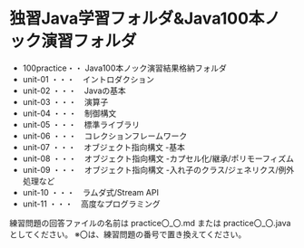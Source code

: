 # 独習Java学習フォルダ&Java100本ノック演習フォルダ
* 100practice・・ Java100本ノック演習結果格納フォルダ
* unit-01 ・・・　イントロダクション
* unit-02 ・・・　Javaの基本
* unit-03 ・・・　演算子
* unit-04 ・・・　制御構文
* unit-05 ・・・　標準ライブラリ
* unit-06 ・・・　コレクションフレームワーク
* unit-07 ・・・　オブジェクト指向構文 -基本
* unit-08 ・・・　オブジェクト指向構文 -カプセル化/継承/ポリモーフィズム
* unit-09 ・・・　オブジェクト指向構文 -入れ子のクラス/ジェネリクス/例外処理など
* unit-10 ・・・　ラムダ式/Stream API
* unit-11 ・・・　高度なプログラミング


練習問題の回答ファイルの名前は
practice〇_〇.md
または
practice〇_〇.java
としてください。
※〇は、練習問題の番号で置き換えてください。